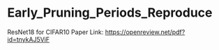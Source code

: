 # Early_Pruning_Periods_Reproduce
ResNet18 for CIFAR10
Paper Link: https://openreview.net/pdf?id=tnykAJ5ViF
